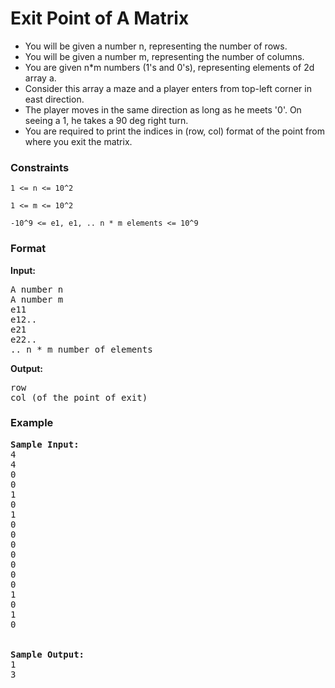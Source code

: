 <h1>Exit Point of A Matrix</h1>

<div>
  <ul>
    <li>You will be given a number n, representing the number of rows.</li>
<li> You will be given a number m, representing the number of columns.</li>
<li> You are given n*m numbers (1's and 0's), representing elements of 2d array a.</li>
<li>Consider this array a maze and a player enters from top-left corner in east direction.</li>
<li> The player moves in the same direction as long as he meets '0'. On seeing a 1, he takes a 90 deg right turn.</li>
<li> You are required to print the indices in (row, col) format of the point from where you exit the matrix.</li>
  </ul>
</div>

<h3>Constraints</h3>
<code>1 <= n <= 10^2 </code>

<code>1 <= m <= 10^2 </code>

<code>-10^9 <= e1, e1, .. n * m elements <= 10^9</code>

<h3>Format</h3>
<strong>Input:</strong>
<pre>
A number n
A number m
e11
e12..
e21
e22..
.. n * m number of elements
</pre>

<strong>Output:</strong>
<pre>
row
col (of the point of exit)
</pre>

<h3>Example</h3>
<pre>
<strong>Sample Input:</strong>
4
4
0
0
1
0
1
0
0
0
0
0
0
0
1
0
1
0
<br>
<strong>Sample Output:</strong>
1
3
</pre>
